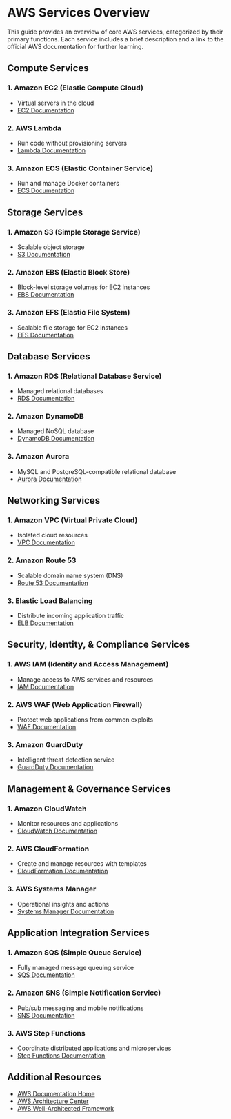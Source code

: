 # AWS Services Overview

This guide provides an overview of core AWS services, categorized by their primary functions. Each service includes a brief description and a link to the official AWS documentation for further learning.

## Compute Services

### 1. **Amazon EC2 (Elastic Compute Cloud)**
   - Virtual servers in the cloud
   - [EC2 Documentation](https://docs.aws.amazon.com/ec2/)

### 2. **AWS Lambda**
   - Run code without provisioning servers
   - [Lambda Documentation](https://docs.aws.amazon.com/lambda/)

### 3. **Amazon ECS (Elastic Container Service)**
   - Run and manage Docker containers
   - [ECS Documentation](https://docs.aws.amazon.com/ecs/)

## Storage Services

### 1. **Amazon S3 (Simple Storage Service)**
   - Scalable object storage
   - [S3 Documentation](https://docs.aws.amazon.com/s3/)

### 2. **Amazon EBS (Elastic Block Store)**
   - Block-level storage volumes for EC2 instances
   - [EBS Documentation](https://docs.aws.amazon.com/ebs/)

### 3. **Amazon EFS (Elastic File System)**
   - Scalable file storage for EC2 instances
   - [EFS Documentation](https://docs.aws.amazon.com/efs/)

## Database Services

### 1. **Amazon RDS (Relational Database Service)**
   - Managed relational databases
   - [RDS Documentation](https://docs.aws.amazon.com/rds/)

### 2. **Amazon DynamoDB**
   - Managed NoSQL database
   - [DynamoDB Documentation](https://docs.aws.amazon.com/dynamodb/)

### 3. **Amazon Aurora**
   - MySQL and PostgreSQL-compatible relational database
   - [Aurora Documentation](https://docs.aws.amazon.com/aurora/)

## Networking Services

### 1. **Amazon VPC (Virtual Private Cloud)**
   - Isolated cloud resources
   - [VPC Documentation](https://docs.aws.amazon.com/vpc/)

### 2. **Amazon Route 53**
   - Scalable domain name system (DNS)
   - [Route 53 Documentation](https://docs.aws.amazon.com/route53/)

### 3. **Elastic Load Balancing**
   - Distribute incoming application traffic
   - [ELB Documentation](https://docs.aws.amazon.com/elasticloadbalancing/)

## Security, Identity, & Compliance Services

### 1. **AWS IAM (Identity and Access Management)**
   - Manage access to AWS services and resources
   - [IAM Documentation](https://docs.aws.amazon.com/iam/)

### 2. **AWS WAF (Web Application Firewall)**
   - Protect web applications from common exploits
   - [WAF Documentation](https://docs.aws.amazon.com/waf/)

### 3. **Amazon GuardDuty**
   - Intelligent threat detection service
   - [GuardDuty Documentation](https://docs.aws.amazon.com/guardduty/)

## Management & Governance Services

### 1. **Amazon CloudWatch**
   - Monitor resources and applications
   - [CloudWatch Documentation](https://docs.aws.amazon.com/cloudwatch/)

### 2. **AWS CloudFormation**
   - Create and manage resources with templates
   - [CloudFormation Documentation](https://docs.aws.amazon.com/cloudformation/)

### 3. **AWS Systems Manager**
   - Operational insights and actions
   - [Systems Manager Documentation](https://docs.aws.amazon.com/systems-manager/)

## Application Integration Services

### 1. **Amazon SQS (Simple Queue Service)**
   - Fully managed message queuing service
   - [SQS Documentation](https://docs.aws.amazon.com/sqs/)

### 2. **Amazon SNS (Simple Notification Service)**
   - Pub/sub messaging and mobile notifications
   - [SNS Documentation](https://docs.aws.amazon.com/sns/)

### 3. **AWS Step Functions**
   - Coordinate distributed applications and microservices
   - [Step Functions Documentation](https://docs.aws.amazon.com/step-functions/)

## Additional Resources

- [AWS Documentation Home](https://docs.aws.amazon.com/)
- [AWS Architecture Center](https://aws.amazon.com/architecture/)
- [AWS Well-Architected Framework](https://aws.amazon.com/architecture/well-architected/)